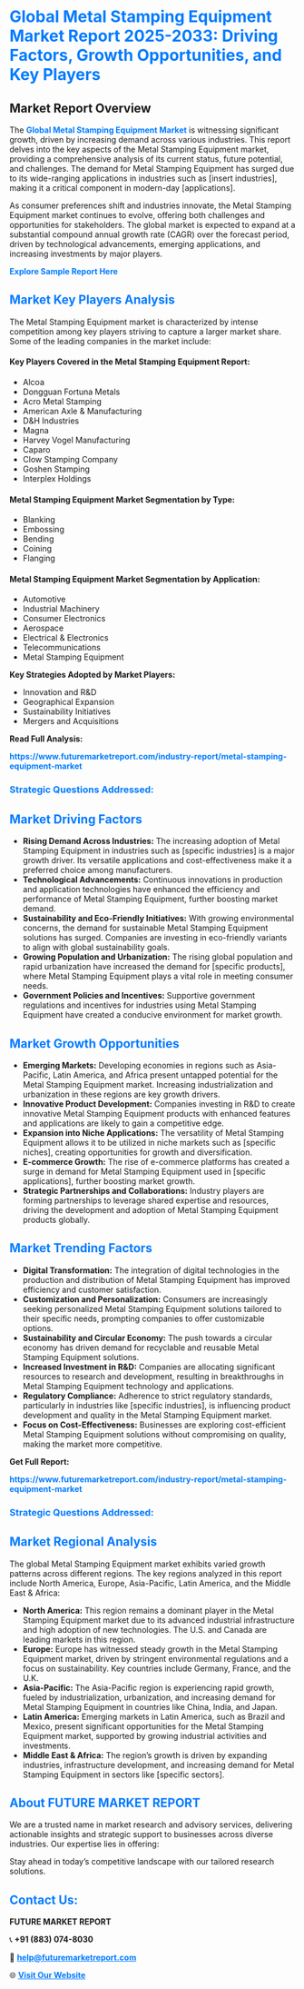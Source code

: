 <h1 style="color: #007BFF;">Global Metal Stamping Equipment Market Report 2025-2033: Driving Factors, Growth Opportunities, and Key Players</h1>

<section id="overview">
<h2>Market Report Overview</h2>
<p>The <a href="https://www.futuremarketreport.com/industry-report/metal-stamping-equipment-market" style="color: #007BFF; text-decoration: none;"><strong>Global Metal Stamping Equipment Market</strong></a> is witnessing significant growth, driven by increasing demand across various industries. This report delves into the key aspects of the Metal Stamping Equipment market, providing a comprehensive analysis of its current status, future potential, and challenges. The demand for Metal Stamping Equipment has surged due to its wide-ranging applications in industries such as [insert industries], making it a critical component in modern-day [applications].</p>
<p>As consumer preferences shift and industries innovate, the Metal Stamping Equipment market continues to evolve, offering both challenges and opportunities for stakeholders. The global market is expected to expand at a substantial compound annual growth rate (CAGR) over the forecast period, driven by technological advancements, emerging applications, and increasing investments by major players.</p>
</section>

<section id="overview">
<p><a href="https://www.futuremarketreport.com/request-sample/reportId=128520" style="color: #007BFF; text-decoration: none;"><strong>Explore Sample Report Here</strong></a></p>
</section>

<section id="key-players">
<h2 style="color: #007BFF;">Market Key Players Analysis</h2>
<p>The Metal Stamping Equipment market is characterized by intense competition among key players striving to capture a larger market share. Some of the leading companies in the market include:</p>
<h4>Key Players Covered in the Metal Stamping Equipment Report:</h4>
<ul><li>Alcoa</li><li>Dongguan Fortuna Metals</li><li>Acro Metal Stamping</li><li>American Axle &amp; Manufacturing</li><li>D&amp;H Industries</li><li>Magna</li><li>Harvey Vogel Manufacturing</li><li>Caparo</li><li>Clow Stamping Company</li><li>Goshen Stamping</li><li>Interplex Holdings</li></ul>
<h4>Metal Stamping Equipment Market Segmentation by Type:</h4>
<ul><li>Blanking</li><li>Embossing</li><li>Bending</li><li>Coining</li><li>Flanging</li></ul>

<h4>Metal Stamping Equipment Market Segmentation by Application:</h4>
<ul><li>Automotive</li><li>Industrial Machinery</li><li>Consumer Electronics</li><li>Aerospace</li><li>Electrical &amp; Electronics</li><li>Telecommunications</li><li>Metal Stamping Equipment</li></ul>
<p><strong>Key Strategies Adopted by Market Players:</strong></p>
<ul>
<li>Innovation and R&D</li>
<li>Geographical Expansion</li>
<li>Sustainability Initiatives</li>
<li>Mergers and Acquisitions</li>
</ul>
</section>

<section>
<p><strong>Read Full Analysis: </strong></p><a href="https://www.futuremarketreport.com/industry-report/metal-stamping-equipment-market" style="color: #007BFF; text-decoration: none;"><strong>https://www.futuremarketreport.com/industry-report/metal-stamping-equipment-market</strong></a>
<h3 style="color: #007BFF;">Strategic Questions Addressed:</h3>
</section>

<section id="driving-factors">
<h2 style="color: #007BFF;">Market Driving Factors</h2>
<ul>
<li><strong>Rising Demand Across Industries:</strong> The increasing adoption of Metal Stamping Equipment in industries such as [specific industries] is a major growth driver. Its versatile applications and cost-effectiveness make it a preferred choice among manufacturers.</li>
<li><strong>Technological Advancements:</strong> Continuous innovations in production and application technologies have enhanced the efficiency and performance of Metal Stamping Equipment, further boosting market demand.</li>
<li><strong>Sustainability and Eco-Friendly Initiatives:</strong> With growing environmental concerns, the demand for sustainable Metal Stamping Equipment solutions has surged. Companies are investing in eco-friendly variants to align with global sustainability goals.</li>
<li><strong>Growing Population and Urbanization:</strong> The rising global population and rapid urbanization have increased the demand for [specific products], where Metal Stamping Equipment plays a vital role in meeting consumer needs.</li>
<li><strong>Government Policies and Incentives:</strong> Supportive government regulations and incentives for industries using Metal Stamping Equipment have created a conducive environment for market growth.</li>
</ul>
</section>

<section id="growth-opportunities">
<h2 style="color: #007BFF;">Market Growth Opportunities</h2>
<ul>
<li><strong>Emerging Markets:</strong> Developing economies in regions such as Asia-Pacific, Latin America, and Africa present untapped potential for the Metal Stamping Equipment market. Increasing industrialization and urbanization in these regions are key growth drivers.</li>
<li><strong>Innovative Product Development:</strong> Companies investing in R&D to create innovative Metal Stamping Equipment products with enhanced features and applications are likely to gain a competitive edge.</li>
<li><strong>Expansion into Niche Applications:</strong> The versatility of Metal Stamping Equipment allows it to be utilized in niche markets such as [specific niches], creating opportunities for growth and diversification.</li>
<li><strong>E-commerce Growth:</strong> The rise of e-commerce platforms has created a surge in demand for Metal Stamping Equipment used in [specific applications], further boosting market growth.</li>
<li><strong>Strategic Partnerships and Collaborations:</strong> Industry players are forming partnerships to leverage shared expertise and resources, driving the development and adoption of Metal Stamping Equipment products globally.</li>
</ul>
</section>

<section id="trending-factors">
<h2 style="color: #007BFF;">Market Trending Factors</h2>
<ul>
<li><strong>Digital Transformation:</strong> The integration of digital technologies in the production and distribution of Metal Stamping Equipment has improved efficiency and customer satisfaction.</li>
<li><strong>Customization and Personalization:</strong> Consumers are increasingly seeking personalized Metal Stamping Equipment solutions tailored to their specific needs, prompting companies to offer customizable options.</li>
<li><strong>Sustainability and Circular Economy:</strong> The push towards a circular economy has driven demand for recyclable and reusable Metal Stamping Equipment solutions.</li>
<li><strong>Increased Investment in R&D:</strong> Companies are allocating significant resources to research and development, resulting in breakthroughs in Metal Stamping Equipment technology and applications.</li>
<li><strong>Regulatory Compliance:</strong> Adherence to strict regulatory standards, particularly in industries like [specific industries], is influencing product development and quality in the Metal Stamping Equipment market.</li>
<li><strong>Focus on Cost-Effectiveness:</strong> Businesses are exploring cost-efficient Metal Stamping Equipment solutions without compromising on quality, making the market more competitive.</li>
</ul>
</section>

<section>
<p><strong>Get Full Report: </strong></p><a href="https://www.futuremarketreport.com/industry-report/metal-stamping-equipment-market" style="color: #007BFF; text-decoration: none;"><strong>https://www.futuremarketreport.com/industry-report/metal-stamping-equipment-market</strong></a>
<h3 style="color: #007BFF;">Strategic Questions Addressed:</h3>
</section>


<section id="regional-analysis">
<h2 style="color: #007BFF;">Market Regional Analysis</h2>
<p>The global Metal Stamping Equipment market exhibits varied growth patterns across different regions. The key regions analyzed in this report include North America, Europe, Asia-Pacific, Latin America, and the Middle East & Africa:</p>
<ul>
<li><strong>North America:</strong> This region remains a dominant player in the Metal Stamping Equipment market due to its advanced industrial infrastructure and high adoption of new technologies. The U.S. and Canada are leading markets in this region.</li>
<li><strong>Europe:</strong> Europe has witnessed steady growth in the Metal Stamping Equipment market, driven by stringent environmental regulations and a focus on sustainability. Key countries include Germany, France, and the U.K.</li>
<li><strong>Asia-Pacific:</strong> The Asia-Pacific region is experiencing rapid growth, fueled by industrialization, urbanization, and increasing demand for Metal Stamping Equipment in countries like China, India, and Japan.</li>
<li><strong>Latin America:</strong> Emerging markets in Latin America, such as Brazil and Mexico, present significant opportunities for the Metal Stamping Equipment market, supported by growing industrial activities and investments.</li>
<li><strong>Middle East & Africa:</strong> The region’s growth is driven by expanding industries, infrastructure development, and increasing demand for Metal Stamping Equipment in sectors like [specific sectors].</li>
</ul>
</section>

<footer>
<h2 style="color: #007BFF;">About FUTURE MARKET REPORT</h2>
<p>We are a trusted name in market research and advisory services, delivering actionable insights and strategic support to businesses across diverse industries. Our expertise lies in offering:</p>

<p>Stay ahead in today’s competitive landscape with our tailored research solutions.</p>

<h2 style="color: #007BFF;">Contact Us:</h2>
<p><strong>FUTURE MARKET REPORT</strong></p>
<p>📞 <strong>+91 (883) 074-8030</strong></p>
<p>📧 <strong><a href="mailto:help@futuremarketreport.com" style="color: #007BFF;">help@futuremarketreport.com</a></strong></p>
<p>🌐 <strong><a href="https://www.futuremarketreport.com/" style="color: #007BFF;">Visit Our Website</a></strong></p>
</footer>